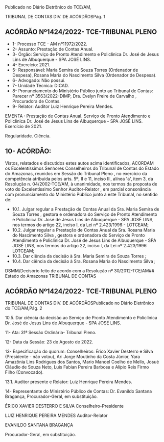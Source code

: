Publicado  no  Diário  Eletrônico do TCE/AM,

TRIBUNAL DE CONTAS DIV. DE ACÓRDÃOSPág. 1

## ACÓRDÃO Nº1424/2022- TCE-TRIBUNAL PLENO

- 1- Processo TCE - AM nº11972/2022.
- 2- Assunto: Prestação de Contas Anual.
- 3- Órgão: Serviço  de  Pronto  Atendimento  e  Policlínica  Dr.  José  de  Jesus  Lins  de Albuquerque - SPA JOSÉ LINS.
- 4- Exercício: 2021.
- 5- Responsável: Maria Semira de Souza Torres (Ordenador de Despesa), Rosana Maria do Nascimento Silva (Ordenador de Despesa).
- 6- Advogado: Não possui.
- 7- Unidade Técnica: DICAD.
- 8- Pronunciamento do Ministério Público junto  ao  Tribunal  de  Contas: Parecer  nº 3563/2022-DIMP, Dra. Evelyn Freire de Carvalho , Procuradora de Contas.
- 9- Relator: Auditor Luiz Henrique Pereira Mendes.

EMENTA :  Prestação  de  Contas  Anual.  Serviço  de Pronto Atendimento e Policlínica Dr. José de Jesus Lins  de  Albuquerque  -  SPA  JOSÉ  LINS.  Exercício de 2021.

Regularidade. Ciência.

## 10-  ACÓRDÃO:

Vistos, relatados e discutidos estes autos acima identificados, ACORDAM os Excelentíssimos Senhores Conselheiros do Tribunal de Contas do Estado do Amazonas, reunidos em Sessão do Tribunal Pleno , no exercício da competência atribuída pelos arts. 5º, II e 11, inciso III, alínea 'a', item 3, da Resolução n. 04/2002-TCE/AM, à unanimidade, nos  termos  da  proposta  de  voto  do  Excelentíssimo  Senhor  Auditor-Relator ,  em  parcial consonância com pronunciamento do Ministério Público junto a este Tribunal, no sentido de:

- 10.1. Julgar  regular a  Prestação  de  Contas  Anual  da  Sra. Maria Semira de Souza Torres , gestora e ordenadora do Serviço de Pronto Atendimento e Policlínica Dr. José de Jesus Lins de Albuquerque - SPA JOSÉ LINS, nos termos do artigo 22, inciso I, da Lei nº 2.423/1996 - LOTCEAM;
- 10.2. Julgar regular a  Prestação de Contas Anual da Sra. Rosana Maria do Nascimento Silva , gestora e ordenadora do Serviço de Pronto Atendimento e Policlínica Dr. José de Jesus Lins de Albuquerque - SPA JOSÉ  LINS,  nos  termos  do  artigo  22,  inciso  I,  da  Lei  nº  2.423/1996  LOTCEAM;
- 10.3. Dar ciência da decisão à Sra. Maria Semira de Souza Torres ;
- 10.4. Dar ciência da decisão à Sra. Rosana Maria do Nascimento Silva ;

DSMM/Decisório feito de acordo com a Resolução nº 30/2012-TCE/AM## Estado do Amazonas TRIBUNAL DE CONTAS

## ACÓRDÃO Nº1424/2022- TCE-TRIBUNAL PLENO

TRIBUNAL DE CONTAS DIV. DE ACÓRDÃOSPublicado  no  Diário  Eletrônico do TCE/AM,Pág. 2

10.5. Dar ciência da decisão ao Serviço de Pronto Atendimento e Policlínica Dr. José de Jesus Lins de Albuquerque - SPA JOSÉ LINS.

11-  Ata: 31ª Sessão Ordinária- Tribunal Pleno.

12-  Data da Sessão: 23 de Agosto de 2022.

13-  Especificação do quorum: Conselheiros: Érico Xavier Desterro e Silva (Presidente - não votou), Ari Jorge Moutinho da Costa Júnior, Yara Amazônia Lins Rodrigues dos Santos,  Mario  Manoel  Coelho  de  Mello,  Josué  Cláudio  de  Souza  Neto,  Luis  Fabian Pereira Barbosa e Alípio Reis Firmo Filho (Convocado).

13.1. Auditor presente e Relator: Luiz Henrique Pereira Mendes.

14-  Representante do Ministério Público de Contas: Dr. Evanildo Santana Bragança, Procurador-Geral, em substituição.

ÉRICO XAVIER DESTERRO E SILVA Conselheiro-Presidente

LUIZ HENRIQUE PEREIRA MENDES Auditor-Relator

EVANILDO SANTANA BRAGANÇA

Procurador-Geral, em substituição.